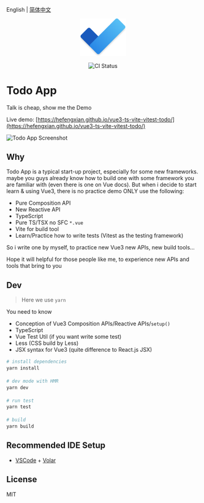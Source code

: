 English | [简体中文](README.zh-CN.md)

<p align="center">
    <img alt="logo" src="src/assets/logo.png" width="120">
</p>

<p align="center">
  <img src="https://github.com/hefengxian/vue3-ts-vite-vitest-todo/actions/workflows/deploy.yml/badge.svg" alt="CI Status">
</p>

# Todo App

Talk is cheap, show me the Demo

Live demo: [https://hefengxian.github.io/vue3-ts-vite-vitest-todo/](https://hefengxian.github.io/vue3-ts-vite-vitest-todo/)

![Todo App Screenshot](docs/assets/Todo_App_Screenshot.png)

## Why

Todo App is a typical start-up project, especially for some new frameworks. maybe you guys already know how to build one with some framework you are familiar with (even there is one on Vue docs). But when i decide to start learn & using Vue3, there is no practice demo ONLY use the following:

- Pure Composition API
- New Reactive API
- TypeScript
- Pure TS/TSX no SFC `*.vue`
- Vite for build tool
- Learn/Practice how to write tests (Vitest as the testing framework)

So i write one by myself, to practice new Vue3 new APIs, new build tools...

Hope it will helpful for those people like me, to experience new APIs and tools that bring to you

## Dev

> Here we use `yarn`

You need to know

- Conception of Vue3 Composition APIs/Reactive APIs/`setup()`
- TypeScript
- Vue Test Util (if you want write some test)
- Less (CSS build by Less)
- JSX syntax for Vue3 (quite difference to React.js JSX)

```bash
# install dependencies
yarn install

# dev mode with HMR
yarn dev

# run test
yarn test

# build
yarn build
```

## Recommended IDE Setup

- [VSCode](https://code.visualstudio.com/) + [Volar](https://marketplace.visualstudio.com/items?itemName=johnsoncodehk.volar)

## License

MIT
